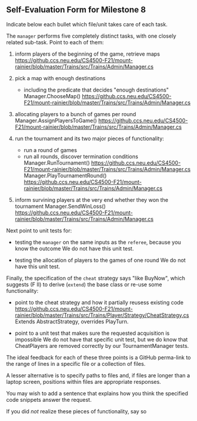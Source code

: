 ## Self-Evaluation Form for Milestone 8

Indicate below each bullet which file/unit takes care of each task.

The `manager` performs five completely distinct tasks, with one
closely related sub-task. Point to each of them:  

1. inform players of the beginning of the game, retrieve maps
https://github.ccs.neu.edu/CS4500-F21/mount-rainier/blob/master/Trains/src/Trains/Admin/Manager.cs

2. pick a map with enough destinations
	- including the predicate that decides "enough destinations"
Manager.ChooseMap()
https://github.ccs.neu.edu/CS4500-F21/mount-rainier/blob/master/Trains/src/Trains/Admin/Manager.cs

3. allocating players to a bunch of games per round
Manager.AssignPlayersToGame()
https://github.ccs.neu.edu/CS4500-F21/mount-rainier/blob/master/Trains/src/Trains/Admin/Manager.cs

4. run the tournament and its two major pieces of functionality:
   - run a  round of games
   - run all rounds, discover termination conditions
Manager.RunTournament()
https://github.ccs.neu.edu/CS4500-F21/mount-rainier/blob/master/Trains/src/Trains/Admin/Manager.cs
Manager.PlayTournamentRound()
https://github.ccs.neu.edu/CS4500-F21/mount-rainier/blob/master/Trains/src/Trains/Admin/Manager.cs

5. inform survining players at the very end whether they won the tournament
Manager.SendWinLoss()
https://github.ccs.neu.edu/CS4500-F21/mount-rainier/blob/master/Trains/src/Trains/Admin/Manager.cs

Next point to unit tests for:

- testing the `manager` on the same inputs as the `referee`, because
  you know the outcome
We do not have this unit test.

- testing the allocation of players to the games of one round
We do not have this unit test.

Finally, the specification of the `cheat` strategy says "like BuyNow",
which suggests (F II) to derive (`extend`) the base class or re-use some
functionality:

- point to the cheat strategy and how it partially reusess existing code
https://github.ccs.neu.edu/CS4500-F21/mount-rainier/blob/master/Trains/src/Trains/Player/Strategy/CheatStrategy.cs
Extends AbstractStrategy, overrides PlayTurn.

- point to a unit test that makes sure the requested acquisition is impossible
We do not have that specific unit test, but we do know that CheatPlayers are removed correctly by our TournamentManager tests.

The ideal feedback for each of these three points is a GitHub
perma-link to the range of lines in a specific file or a collection of
files.

A lesser alternative is to specify paths to files and, if files are
longer than a laptop screen, positions within files are appropriate
responses.

You may wish to add a sentence that explains how you think the
specified code snippets answer the request.

If you did *not* realize these pieces of functionality, say so